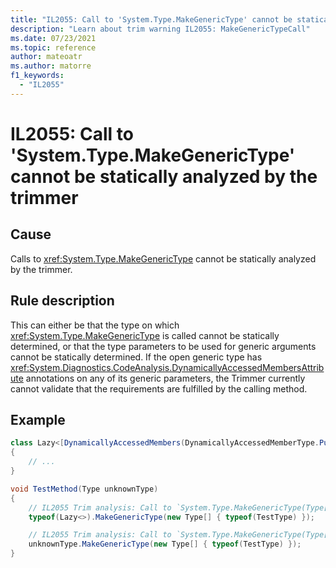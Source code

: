 ```yaml
---
title: "IL2055: Call to 'System.Type.MakeGenericType' cannot be statically analyzed by the trimmer"
description: "Learn about trim warning IL2055: MakeGenericTypeCall"
ms.date: 07/23/2021
ms.topic: reference
author: mateoatr
ms.author: matorre
f1_keywords:
  - "IL2055"
---
```

# IL2055: Call to 'System.Type.MakeGenericType' cannot be statically analyzed by the trimmer

## Cause

Calls to <xref:System.Type.MakeGenericType> cannot be statically analyzed by the trimmer.

## Rule description

This can either be that the type on which <xref:System.Type.MakeGenericType> is called cannot be statically determined,
or that the type parameters to be used for generic arguments cannot be statically determined. If the open generic type has
<xref:System.Diagnostics.CodeAnalysis.DynamicallyAccessedMembersAttribute> annotations on any of its generic parameters,
the Trimmer currently cannot validate that the requirements are fulfilled by the calling method.

## Example

```C#
class Lazy<[DynamicallyAccessedMembers(DynamicallyAccessedMemberType.PublicParameterlessConstructor)] T> 
{
    // ...
}

void TestMethod(Type unknownType)
{
    // IL2055 Trim analysis: Call to `System.Type.MakeGenericType(Type[])` can not be statically analyzed. It's not possible to guarantee the availability of requirements of the generic type.
    typeof(Lazy<>).MakeGenericType(new Type[] { typeof(TestType) });

    // IL2055 Trim analysis: Call to `System.Type.MakeGenericType(Type[])` can not be statically analyzed. It's not possible to guarantee the availability of requirements of the generic type.
    unknownType.MakeGenericType(new Type[] { typeof(TestType) });
}
```
